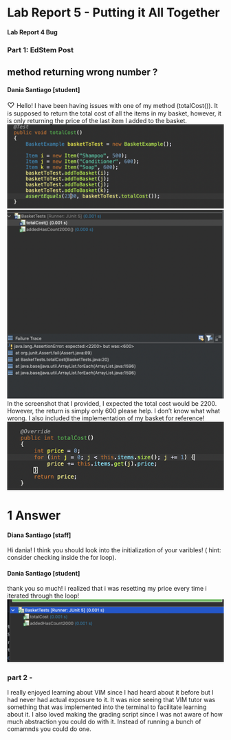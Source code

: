 # Lab Report 5 - Putting it All Together
#### Lab Report 4 Bug
### Part 1: EdStem Post
## method returning wrong number ? 
#### Dania Santiago [student]
<span style="font-size:larger;">♡ </span> Hello! I have been having issues with one of my method (totalCost()). It is supposed to return the total cost of all the items in my basket, however, it is only returning the price of the last item I added to the basket.  
![image](test)
![image](testfail)
In the screenshot that I provided, I expected the total cost would be 2200. However, the return is simply only 600 please help. I don’t know what what wrong. I also included the implementation of my basket for reference!
![image](implementation)

# 1 Answer 
#### Diana Santiago [staff]
Hi dania! I think you should look into the initialization of your varibles! ( hint: consider checking inside the for loop).
#### Dania Santiago [student]
thank you so much! i realized that i was resetting my price every time i iterated through the loop! 
![image](testsuccess)


### part 2 - 
I really enjoyed learning about VIM since I had heard about it before but I had never had actual exposure to it. It was nice seeing that VIM tutor was something that was implemented into the terminal to facilitate learning about it. I also loved making the grading script since I was not aware of how much abstraction you could do with it. Instead of running a bunch of comamnds you could do one. 
